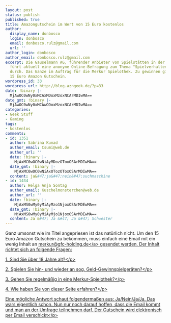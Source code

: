 ```yaml
---
layout: post
status: publish
published: true
title: Amazongutschein im Wert von 15 Euro kostenlos
author:
  display_name: donbosco
  login: donbosco
  email: donbosco.rulz@gmail.com
  url: ''
author_login: donbosco
author_email: donbosco.rulz@gmail.com
excerpt: Die Gauselmann AG, führender Anbieter von Spielstätten in der Bundesrepublik,
  führt aktuell eine anonyme Online-Befragung zum Thema "Spielverhalten & Mediennutzung"
  durch. Das Ganze im Auftrag für die Merkur Spielothek. Zu gewinnen gibt es einen
  15 Euro Amazon Gutschein.
wordpress_id: 33
wordpress_url: http://blog.azngeek.de/?p=33
date: !binary |-
  MjAwOC0wNy0xMCAxMDoxMzoxNCArMDIwMA==
date_gmt: !binary |-
  MjAwOC0wNy0xMCAwODoxMzoxNCArMDIwMA==
categories:
- Geek Stuff
- Gaming
tags:
- kostenlos
comments:
- id: 1351
  author: Sabrina Kunad
  author_email: Csumi@web.de
  author_url: ''
  date: !binary |-
    MjAxMC0wOC0wNiAyMDozOToxOSArMDIwMA==
  date_gmt: !binary |-
    MjAxMC0wOC0wNiAxOTozOToxOSArMDIwMA==
  content: ja&#47;ja&#47;nein&#47;suchmaschine
- id: 1434
  author: Helga Anja Sontag
  author_email: Kuschelmonsterchen@web.de
  author_url: ''
  date: !binary |-
    MjAxMS0wMy0yMiAyMzo1NjoxOSArMDEwMA==
  date_gmt: !binary |-
    MjAxMS0wMy0yMiAyMjo1NjoxOSArMDEwMA==
  content: Ja &#47; Ja &#47; Ja &#47; Schwester
---
```

<p>Ganz umsonst wie im Titel angepriesen ist das nat&uuml;rlich nicht. Um den 15 Euro Amazon Gutschein zu bekommen, muss einfach eine Email mit ein wenig Inhalt an <a href="mailto:merkur@gfc-holding.de">merkur@gfc-holding.de<&#47;a> gesendet werden. Der Inhalt richtet sich an folgende Fragen:</p>
<p class="bodytext">1. Sind Sie &uuml;ber 18 Jahre alt?<&#47;p></p>
<p class="bodytext">2. Spielen Sie hin- und wieder an sog. Geld-Gewinnspielger&auml;ten?<&#47;p></p>
<p class="bodytext">3. Gehen Sie regelm&auml;&szlig;ig in eine Merkur-Spielothek?<&#47;p></p>
<p class="bodytext">4. Wie haben Sie von dieser Seite erfahren?<&#47;p></p>
<p class="bodytext">Eine m&ouml;gliche Antwort schaut folgenderma&szlig;en aus: Ja&#47;Nein&#47;Ja&#47;Ja. Das wars eigentlich schon. Nun nur noch darauf hoffen, dass die Email kommt und man an der Umfrage teilnehmen darf. Der Gutschein wird elektronisch per Email verschickt<&#47;p></p>
